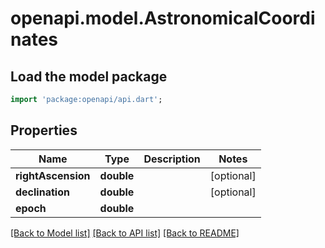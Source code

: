# openapi.model.AstronomicalCoordinates

## Load the model package
```dart
import 'package:openapi/api.dart';
```

## Properties
Name | Type | Description | Notes
------------ | ------------- | ------------- | -------------
**rightAscension** | **double** |  | [optional] 
**declination** | **double** |  | [optional] 
**epoch** | **double** |  | 

[[Back to Model list]](../README.md#documentation-for-models) [[Back to API list]](../README.md#documentation-for-api-endpoints) [[Back to README]](../README.md)


